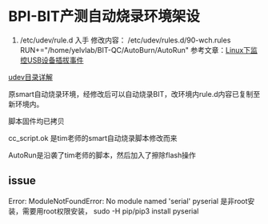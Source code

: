 # BPI-BIT产测自动烧录环境架设

1. /etc/udev/rule.d 入手
修改内容：
/etc/udev/rules.d/90-wch.rules 
RUN+="/home/yelvlab/BIT-QC/AutoBurn/AutoRun"
参考文章：[Linux下监控USB设备插拔事件](https://blog.csdn.net/T146lLa128XX0x/article/details/79191664)

[udev目录详解](http://www.cnblogs.com/sopost/archive/2013/01/09/2853200.html)

原smart自动烧录环境，经修改后可以自动烧录BIT，改环境内rule.d内容已复制至新环境内。

脚本固件均已拷贝

cc_script.ok 是tim老师的smart自动烧录脚本修改而来

AutoRun是沿袭了tim老师的脚本，然后加入了擦除flash操作

## issue

Error:
ModuleNotFoundError: No module named 'serial'
pyserial 是非root安装，需要用root权限安装， sudo -H pip/pip3 install pyserial